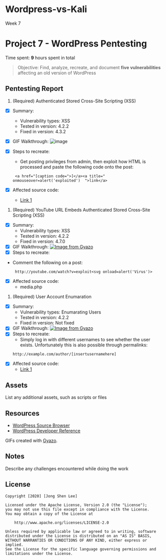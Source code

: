 # Wordpress-vs-Kali
Week 7
# Project 7 - WordPress Pentesting

Time spent: **9** hours spent in total

> Objective: Find, analyze, recreate, and document **five vulnerabilities** affecting an old version of WordPress

## Pentesting Report

1. (Required)  Authenticated Stored Cross-Site Scripting (XSS)
  - [x] Summary: 
    - Vulnerability types: XSS
    - Tested in version: 4.2.2
    - Fixed in version: 4.3.2
  - [x] GIF Walkthrough: ![image](https://i.gyazo.com/12ebc32af0d6a198aa6f980135175fcf.gif)
  - [x] Steps to recreate: 
    - Get posting privileges from admin, then exploit how HTML is processed and paste the following code onto the post: 
    ```
     <a href="[caption code=">]</a><a title=" onmouseover=alert('exploited')  ">link</a>
    ```

  - [x] Affected source code:
    - [Link 1](https://klikki.fi/adv/wordpress3.html)
1. (Required) YouTube URL Embeds Authenticated Stored Cross-Site Scripting (XSS)
  - [x] Summary: 
    - Vulnerability types: XSS
    - Tested in version: 4.2.2
    - Fixed in version: 4.7.0
  - [x] GIF Walkthrough: [![Image from Gyazo](https://i.gyazo.com/42f2efeaa5d5ed7cc471d78e18178fd4.gif)](https://gyazo.com/42f2efeaa5d5ed7cc471d78e18178fd4)
  - [x] Steps to recreate: 
  - Comment the following on a post: 
    ```
     http://youtube.com/watch?v=exploit<svg onload=alert('Virus')>
    ```
  - [x] Affected source code:
    - media.php
1. (Required) User Account Enumaration
  - [x] Summary: 
    - Vulnerability types: Enumarating Users
    - Tested in version: 4.2.2
    - Fixed in version: Not fixed
  - [x] GIF Walkthrough: [![Image from Gyazo](https://i.gyazo.com/75f3781e86ee15a7cec0073b6119c2ed.gif)](https://gyazo.com/75f3781e86ee15a7cec0073b6119c2ed)
  - [x] Steps to recreate: 
    - Simply log in with different usernames to see whether the user exists. Unfortunately this is also possible through permalinks:
    ```
    http://example.com/author/[insertusernamehere]
    ```
  - [x] Affected source code:
    - [Link 1](https://core.trac.wordpress.org/browser/tags/version/src/source_file.php)

## Assets

List any additional assets, such as scripts or files

## Resources

- [WordPress Source Browser](https://core.trac.wordpress.org/browser/)
- [WordPress Developer Reference](https://developer.wordpress.org/reference/)

GIFs created with [Gyazo](http://www.gyazo.com).

## Notes

Describe any challenges encountered while doing the work

## License

    Copyright [2020] [Jong Shen Lee]

    Licensed under the Apache License, Version 2.0 (the "License");
    you may not use this file except in compliance with the License.
    You may obtain a copy of the License at

        http://www.apache.org/licenses/LICENSE-2.0

    Unless required by applicable law or agreed to in writing, software
    distributed under the License is distributed on an "AS IS" BASIS,
    WITHOUT WARRANTIES OR CONDITIONS OF ANY KIND, either express or implied.
    See the License for the specific language governing permissions and
    limitations under the License.
